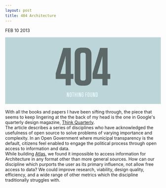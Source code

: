 ```yaml
---
layout: post
title: 404 Architecture
---
```


<p class="date">FEB 10 <span>2013</span></p>
<img src="images/404.png">
<br>

With all the books and papers I have been sifting through, the piece that seems to keep lingering at the the back of my head is the one in Google's quarterly design magazine, [Think Quarterly](http://www.thinkwithgoogle.com/quarterly/open/the-future-is-open.html).
<br>
The article describes a series of disciplines who have acknowledged the usefulness of open source to solve problems of varying importance and complexity. In an Open Government where municipal transparency is the default, citizens feel enabled to engage the political process through open access to information and data. 
<br>
While building [Atlas](http://agile-sands-2491.herokuapp.com/), we found it impossible to access information for Architecture in any format other than more general sources. How can our discipline which purports the user as its primary influence, not allow free access to data? We could improve research, viability, design quality, efficiency, and a wide range of other metrics which the discipline traditionally struggles with.
